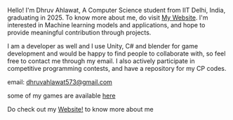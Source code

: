 
Hello!
I'm Dhruv Ahlawat, A Computer Science student from IIT Delhi, India, graduating in 2025.
To know more about me, do visit  [My Website](https://dhruvahlawatprojects.wixsite.com/home). 
I'm interested in Machine learning models and applications, and hope to provide meaningful contribution through projects.

I am a developer as well and I use Unity, C# and blender for game development and would be happy to find people to collaborate with, so 
feel free to contact me through my email. I also actively participate in competitive programming contests, and have a repository for my CP codes.

email: dhruvahlawat573@gmail.com

<!-- 
Codechef: https://www.codechef.com/users/dhruvahlawat

Codeforces: https://codeforces.com/profile/Awesomeness._.
 -->
some of my games are available [here](https://dhruvahlawatprojects.wixsite.com/home/games)

Do check out my [Website!](https://dhruvahlawatprojects.wixsite.com/home) to know more about me
